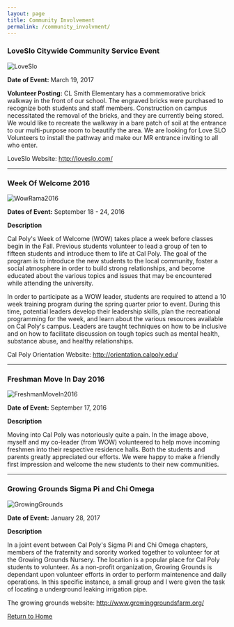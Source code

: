 ```yaml
---
layout: page
title: Community Involvement
permalink: /community_involvment/
---
```


### LoveSlo Citywide Community Service Event

![LoveSlo](https://jonscott20.github.io/Files/Images/LoveSloCLSmithElementary.jpg)

**Date of Event:** March 19, 2017

**Volunteer Posting:** CL Smith Elementary has a commemorative brick walkway in the front of our school. The engraved bricks were purchased to recognize both students and staff members. Construction on campus necessitated the removal of the bricks, and they are currently being stored. We would like to recreate the walkway in a bare patch of soil at the entrance to our multi-purpose room to beautify the area. We are looking for Love SLO Volunteers to install the pathway and make our MR entrance inviting to all who enter. 

LoveSlo Website: <http://loveslo.com/>

--------

### Week Of Welcome 2016
![WowRama2016](https://jonscott20.github.io/Files/Images/WowRama2016.jpg)

**Dates of Event:** September 18 - 24, 2016

**Description**

Cal Poly's Week of Welcome (WOW) takes place a week before classes begin in the Fall. Previous students volunteer to lead a group of ten to fifteen students and introduce them to life at Cal Poly. The goal of the program is to introduce the new students to the local community, foster a social atmosphere in order to build strong relationships, and become educated about the various topics and issues that may be encountered while attending the university. 

In order to participate as a WOW leader, students are required to attend a 10 week training program during the spring quarter prior to event. During this time, potential leaders develop their leadership skills, plan the recreational programming for the week, and learn about the various resources available on Cal Poly's campus. Leaders are taught techniques on how to be inclusive and on how to facilitate discussion on tough topics such as mental health, substance abuse, and healthy relationships. 

Cal Poly Orientation Website: <http://orientation.calpoly.edu/>

---------

### Freshman Move In Day 2016
![FreshmanMoveIn2016](https://jonscott20.github.io/Files/Images/FreshmanMoveIn2016.jpg)

**Date of Event:** September 17, 2016

**Description**

Moving into Cal Poly was notoriously quite a pain. In the image above, myself and my co-leader (from WOW) volunteered to help move incoming freshmen into their respective residence halls. Both the students and parents greatly appreciated our efforts. We were happy to make a friendly first impression and welcome the new students to their new communities.

--------


### Growing Grounds Sigma Pi and Chi Omega

![GrowingGrounds](https://jonscott20.github.io/Files/Images/GrowingGrounds.jpg)

**Date of Event:** January 28, 2017

**Description**

In a joint event between Cal Poly's Sigma Pi and Chi Omega chapters, members of the fraternity and sorority worked together to volunteer for at the Growing Grounds Nursery. The location is a popular place for Cal Poly students to volunteer. As a non-profit organization, Growing Grounds is dependant upon volunteer efforts in order to perform maintenence and daily operations. In this specific instance, a small group and I were given the task of locating a underground leaking irrigation pipe. 

The growing grounds website: <http://www.growinggroundsfarm.org/>


[Return to Home](https://jonscott20.github.io/)



